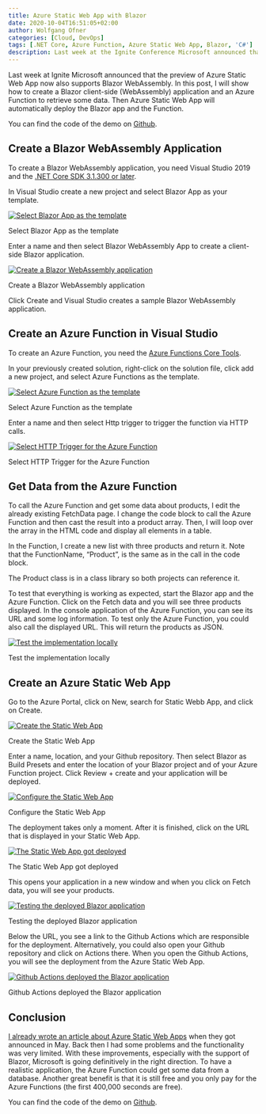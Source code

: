 ```yaml
---
title: Azure Static Web App with Blazor
date: 2020-10-04T16:51:05+02:00
author: Wolfgang Ofner
categories: [Cloud, DevOps]
tags: [.NET Core, Azure Function, Azure Static Web App, Blazor, 'C#']
description: Last week at the Ignite Conference Microsoft announced that the preview of Azure Static Web App now also supports Blazor WebAssembly.
---
```

Last week at Ignite Microsoft announced that the preview of Azure Static Web App now also supports Blazor WebAssembly. In this post, I will show how to create a Blazor client-side (WebAssembly) application and an Azure Function to retrieve some data. Then Azure Static Web App will automatically deploy the Blazor app and the Function.

You can find the code of the demo on <a href="https://github.com/WolfgangOfner/BlazorAzureStaticWebsite" target="_blank" rel="noopener noreferrer">Github</a>.

## Create a Blazor WebAssembly Application

To create a Blazor WebAssembly application, you need Visual Studio 2019 and the <a href="https://dotnet.microsoft.com/download/dotnet-core/3.1" target="_blank" rel="noopener noreferrer">.NET Core SDK 3.1.300 or later</a>.

In Visual Studio create a new project and select Blazor App as your template.

<div class="col-12 col-sm-10 aligncenter">
  <a href="/assets/img/posts/2020/10/Select-Blazor-App-as-the-template.jpg"><img loading="lazy" src="/assets/img/posts/2020/10/Select-Blazor-App-as-the-template.jpg" alt="Select Blazor App as the template" /></a>
  
  <p>
    Select Blazor App as the template
  </p>
</div>

Enter a name and then select Blazor WebAssembly App to create a client-side Blazor application.

<div class="col-12 col-sm-10 aligncenter">
  <a href="/assets/img/posts/2020/10/Create-a-Blazor-WebAssembly-application.jpg"><img loading="lazy" src="/assets/img/posts/2020/10/Create-a-Blazor-WebAssembly-application.jpg" alt="Create a Blazor WebAssembly application" /></a>
  
  <p>
    Create a Blazor WebAssembly application
  </p>
</div>

Click Create and Visual Studio creates a sample Blazor WebAssembly application.

## Create an Azure Function in Visual Studio

To create an Azure Function, you need the <a href="https://docs.microsoft.com/en-gb/azure/azure-functions/functions-run-local?tabs=linux%2Ccsharp%2Cbash" target="_blank" rel="noopener noreferrer">Azure Functions Core Tools</a>.

In your previously created solution, right-click on the solution file, click add a new project, and select Azure Functions as the template.

<div class="col-12 col-sm-10 aligncenter">
  <a href="/assets/img/posts/2020/10/Select-Azure-Function-as-the-template.jpg"><img loading="lazy" src="/assets/img/posts/2020/10/Select-Azure-Function-as-the-template.jpg" alt="Select Azure Function as the template" /></a>
  
  <p>
    Select Azure Function as the template
  </p>
</div>

Enter a name and then select Http trigger to trigger the function via HTTP calls.

<div class="col-12 col-sm-10 aligncenter">
  <a href="/assets/img/posts/2020/10/Select-HTTP-Trigger-for-the-Azure-Function.jpg"><img loading="lazy" src="/assets/img/posts/2020/10/Select-HTTP-Trigger-for-the-Azure-Function.jpg" alt="Select HTTP Trigger for the Azure Function" /></a>
  
  <p>
    Select HTTP Trigger for the Azure Function
  </p>
</div>

## Get Data from the Azure Function

To call the Azure Function and get some data about products, I edit the already existing FetchData page. I change the code block to call the Azure Function and then cast the result into a product array. Then, I will loop over the array in the HTML code and display all elements in a table.

<script src="https://gist.github.com/WolfgangOfner/228432da459921faed0cf9adfbeee52b.js"></script>

In the Function, I create a new list with three products and return it. Note that the FunctionName, &#8220;Product&#8221;, is the same as in the call in the code block.

<script src="https://gist.github.com/WolfgangOfner/0f1afd2b06b7f5626864e63de036ff45.js"></script>

The Product class is in a class library so both projects can reference it.

To test that everything is working as expected, start the Blazor app and the Azure Function. Click on the Fetch data and you will see three products displayed. In the console application of the Azure Function, you can see its URL and some log information. To test only the Azure Function, you could also call the displayed URL. This will return the products as JSON.

<div class="col-12 col-sm-10 aligncenter">
  <a href="/assets/img/posts/2020/10/Test-the-implementation-locally.jpg"><img loading="lazy" src="/assets/img/posts/2020/10/Test-the-implementation-locally.jpg" alt="Test the implementation locally" /></a>
  
  <p>
    Test the implementation locally
  </p>
</div>

## Create an Azure Static Web App

Go to the Azure Portal, click on New, search for Static Webb App, and click on Create.

<div class="col-12 col-sm-10 aligncenter">
  <a href="/assets/img/posts/2020/10/Create-the-Static-Web-App.jpg"><img loading="lazy" src="/assets/img/posts/2020/10/Create-the-Static-Web-App.jpg" alt="Create the Static Web App" /></a>
  
  <p>
    Create the Static Web App
  </p>
</div>

Enter a name, location, and your Github repository. Then select Blazor as Build Presets and enter the location of your Blazor project and of your Azure Function project. Click Review + create and your application will be deployed.

<div class="col-12 col-sm-10 aligncenter">
  <a href="/assets/img/posts/2020/10/Configure-the-Static-Web-App.jpg"><img loading="lazy" src="/assets/img/posts/2020/10/Configure-the-Static-Web-App.jpg" alt="Configure the Static Web App" /></a>
  
  <p>
    Configure the Static Web App
  </p>
</div>

The deployment takes only a moment. After it is finished, click on the URL that is displayed in your Static Web App.

<div class="col-12 col-sm-10 aligncenter">
  <a href="/assets/img/posts/2020/10/The-Static-Web-App-got-deployed.jpg"><img loading="lazy" src="/assets/img/posts/2020/10/The-Static-Web-App-got-deployed.jpg" alt="The Static Web App got deployed" /></a>
  
  <p>
    The Static Web App got deployed
  </p>
</div>

This opens your application in a new window and when you click on Fetch data, you will see your products.

<div class="col-12 col-sm-10 aligncenter">
  <a href="/assets/img/posts/2020/10/Testing-the-deployed-Blazor-application.jpg"><img loading="lazy" src="/assets/img/posts/2020/10/Testing-the-deployed-Blazor-application.jpg" alt="Testing the deployed Blazor application" /></a>
  
  <p>
    Testing the deployed Blazor application
  </p>
</div>

Below the URL, you see a link to the Github Actions which are responsible for the deployment. Alternatively, you could also open your Github repository and click on Actions there. When you open the Github Actions, you will see the deployment from the Azure Static Web App.

<div class="col-12 col-sm-10 aligncenter">
  <a href="/assets/img/posts/2020/10/Github-Actions-deployed-the-Blazor-application.jpg"><img loading="lazy" src="/assets/img/posts/2020/10/Github-Actions-deployed-the-Blazor-application.jpg" alt="Github Actions deployed the Blazor application" /></a>
  
  <p>
    Github Actions deployed the Blazor application
  </p>
</div>

## Conclusion

<a href="/azure-static-web-apps/" target="_blank" rel="noopener noreferrer">I already wrote an article about Azure Static Web Apps</a> when they got announced in May. Back then I had some problems and the functionality was very limited. With these improvements, especially with the support of Blazor, Microsoft is going definitively in the right direction. To have a realistic application, the Azure Function could get some data from a database. Another great benefit is that it is still free and you only pay for the Azure Functions (the first 400,000 seconds are free).

You can find the code of the demo on <a href="https://github.com/WolfgangOfner/BlazorAzureStaticWebsite" target="_blank" rel="noopener noreferrer">Github</a>.